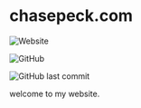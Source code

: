 # chasepeck.com

![Website](https://img.shields.io/website?down_color=red&down_message=offline&style=flat-square&up_color=green&up_message=online&url=https%3A%2F%2Fchasepeck.com)

![GitHub](https://img.shields.io/github/license/chasepeck/chasepeck.github.io?style=flat-square)

![GitHub last commit](https://img.shields.io/github/last-commit/chasepeck/chasepeck.github.io?style=flat-square)

welcome to my website.
